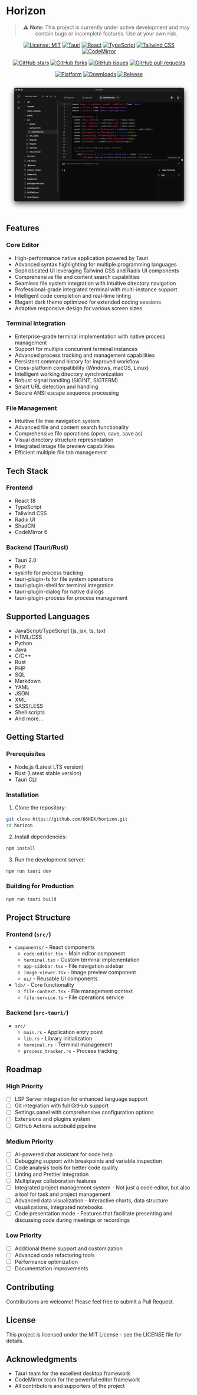 # Horizon

<div align="center">

> ⚠️ **Note:** This project is currently under active development and may contain bugs or incomplete features. Use at your own risk.

[![License: MIT](https://img.shields.io/badge/License-MIT-yellow.svg)](https://opensource.org/licenses/MIT)
[![Tauri](https://img.shields.io/badge/Tauri-2.0-blue.svg)](https://tauri.app)
[![React](https://img.shields.io/badge/React-18-blue.svg)](https://reactjs.org)
[![TypeScript](https://img.shields.io/badge/TypeScript-5.0-blue.svg)](https://www.typescriptlang.org)
[![Tailwind CSS](https://img.shields.io/badge/Tailwind_CSS-4.0-blue.svg)](https://tailwindcss.com)
[![CodeMirror](https://img.shields.io/badge/CodeMirror-6-blue.svg)](https://codemirror.net)

[![GitHub stars](https://img.shields.io/github/stars/66HEX/horizon?style=social)](https://github.com/66HEX/horizon/stargazers)
[![GitHub forks](https://img.shields.io/github/forks/66HEX/horizon?style=social)](https://github.com/66HEX/horizon/network/members)
[![GitHub issues](https://img.shields.io/github/issues/66HEX/horizon)](https://github.com/66HEX/horizon/issues)
[![GitHub pull requests](https://img.shields.io/github/issues-pr/66HEX/horizon)](https://github.com/66HEX/horizon/pulls)

[![Platform](https://img.shields.io/badge/platform-Windows%20%7C%20macOS%20%7C%20Linux-lightgrey)](https://github.com/66HEX/horizon/releases)
[![Downloads](https://img.shields.io/github/downloads/66HEX/horizon/total)](https://github.com/66HEX/horizon/releases)
[![Release](https://img.shields.io/github/release/66HEX/horizon)](https://github.com/66HEX/horizon/releases/latest)

![Horizon Editor Screenshot](screen.png)

</div>


## Features

### Core Editor
- High-performance native application powered by Tauri
- Advanced syntax highlighting for multiple programming languages
- Sophisticated UI leveraging Tailwind CSS and Radix UI components
- Comprehensive file and content search capabilities
- Seamless file system integration with intuitive directory navigation
- Professional-grade integrated terminal with multi-instance support
- Intelligent code completion and real-time linting
- Elegant dark theme optimized for extended coding sessions
- Adaptive responsive design for various screen sizes

### Terminal Integration
- Enterprise-grade terminal implementation with native process management
- Support for multiple concurrent terminal instances
- Advanced process tracking and management capabilities
- Persistent command history for improved workflow
- Cross-platform compatibility (Windows, macOS, Linux)
- Intelligent working directory synchronization
- Robust signal handling (SIGINT, SIGTERM)
- Smart URL detection and handling
- Secure ANSI escape sequence processing

### File Management
- Intuitive file tree navigation system
- Advanced file and content search functionality
- Comprehensive file operations (open, save, save as)
- Visual directory structure representation
- Integrated image file preview capabilities
- Efficient multiple file tab management

## Tech Stack

### Frontend
- React 18
- TypeScript
- Tailwind CSS
- Radix UI
- ShadCN
- CodeMirror 6

### Backend (Tauri/Rust)
- Tauri 2.0
- Rust
- sysinfo for process tracking
- tauri-plugin-fs for file system operations
- tauri-plugin-shell for terminal integration
- tauri-plugin-dialog for native dialogs
- tauri-plugin-process for process management

## Supported Languages
- JavaScript/TypeScript (js, jsx, ts, tsx)
- HTML/CSS
- Python
- Java
- C/C++
- Rust
- PHP
- SQL
- Markdown
- YAML
- JSON
- XML
- SASS/LESS
- Shell scripts
- And more...

## Getting Started

### Prerequisites
- Node.js (Latest LTS version)
- Rust (Latest stable version)
- Tauri CLI

### Installation

1. Clone the repository:
```bash
git clone https://github.com/66HEX/horizon.git
cd horizon
```

2. Install dependencies:
```bash
npm install
```

3. Run the development server:
```bash
npm run tauri dev
```

### Building for Production
```bash
npm run tauri build
```

## Project Structure

### Frontend (`src/`)
- `components/` - React components
  - `code-editor.tsx` - Main editor component
  - `terminal.tsx` - Custom terminal implementation
  - `app-sidebar.tsx` - File navigation sidebar
  - `image-viewer.tsx` - Image preview component
  - `ui/` - Reusable UI components
- `lib/` - Core functionality
  - `file-context.tsx` - File management context
  - `file-service.ts` - File operations service

### Backend (`src-tauri/`)
- `src/`
  - `main.rs` - Application entry point
  - `lib.rs` - Library initialization
  - `terminal.rs` - Terminal management
  - `process_tracker.rs` - Process tracking

## Roadmap

### High Priority
- [ ] LSP Server integration for enhanced language support
- [ ] Git integration with full GitHub support
- [ ] Settings panel with comprehensive configuration options
- [ ] Extensions and plugins system
- [ ] GitHub Actions autobuild pipeline

### Medium Priority
- [ ] AI-powered chat assistant for code help
- [ ] Debugging support with breakpoints and variable inspection
- [ ] Code analysis tools for better code quality
- [ ] Linting and Prettier integration
- [ ] Multiplayer collaboration features
- [ ] Integrated project management system - Not just a code editor, but also a tool for task and project management
- [ ] Advanced data visualization - Interactive charts, data structure visualizations, integrated notebooks
- [ ] Code presentation mode - Features that facilitate presenting and discussing code during meetings or recordings

### Low Priority
- [ ] Additional theme support and customization
- [ ] Advanced code refactoring tools
- [ ] Performance optimization
- [ ] Documentation improvements

## Contributing

Contributions are welcome! Please feel free to submit a Pull Request.

## License

This project is licensed under the MIT License - see the LICENSE file for details.

## Acknowledgments

- Tauri team for the excellent desktop framework
- CodeMirror team for the powerful editor framework
- All contributors and supporters of the project